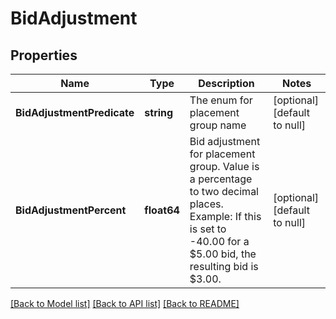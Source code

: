 # BidAdjustment

## Properties
Name | Type | Description | Notes
------------ | ------------- | ------------- | -------------
**BidAdjustmentPredicate** | **string** | The enum for placement group name | [optional] [default to null]
**BidAdjustmentPercent** | **float64** | Bid adjustment for placement group. Value is a percentage to two decimal places. Example: If this is set to -40.00 for a $5.00 bid, the resulting bid is $3.00. | [optional] [default to null]

[[Back to Model list]](../README.md#documentation-for-models) [[Back to API list]](../README.md#documentation-for-api-endpoints) [[Back to README]](../README.md)

